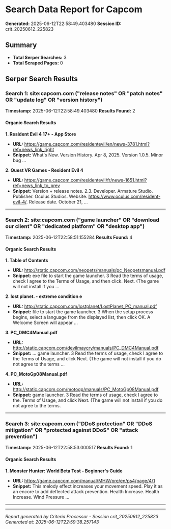 # Search Data Report for Capcom
**Generated:** 2025-06-12T22:58:49.403480
**Session ID:** crit_20250612_225823

## Summary
* **Total Serper Searches:** 3
* **Total Scraped Pages:** 0

## Serper Search Results

### Search 1: site:capcom.com ("release notes" OR "patch notes" OR "update log" OR "version history")
**Timestamp:** 2025-06-12T22:58:49.403480
**Results Found:** 2

#### Organic Search Results
**1. Resident Evil 4 17+ - App Store**
* **URL:** https://game.capcom.com/residentevil/en/news-3781.html?ref=news_link_right
* **Snippet:** What's New. Version History. Apr 8, 2025. Version 1.0.5. Minor bug ...

**2. Quest VR Games - Resident Evil 4**
* **URL:** https://game.capcom.com/residentevil/fr/news-1651.html?ref=news_link_to_prev
* **Snippet:** Version + release notes. 2.3. Developer. Armature Studio. Publisher. Oculus Studios. Website. https://www.oculus.com/resident-evil-4/. Release date. October 21, ...

---

### Search 2: site:capcom.com ("game launcher" OR "download our client" OR "dedicated platform" OR "desktop app")
**Timestamp:** 2025-06-12T22:58:51.155284
**Results Found:** 4

#### Organic Search Results
**1. Table of Contents**
* **URL:** http://static.capcom.com/neopets/manuals/pc_Neopetsmanual.pdf
* **Snippet:** exe file to start the game launcher. 3 Read the terms of usage, check I agree to the Terms of Usage, and then click. Next. (The game will not install if you ...

**2. lost planet. - extreme condition e**
* **URL:** http://static.capcom.com/lostplanet/LostPlanet_PC_manual.pdf
* **Snippet:** file to start the game launcher. 3 When the setup process begins, select a language from the displayed list, then click OK. A Welcome Screen will appear ...

**3. PC_DMC4Manual.pdf**
* **URL:** http://static.capcom.com/devilmaycry/manuals/PC_DMC4Manual.pdf
* **Snippet:** ... game launcher. 3 Read the terms of usage, check I agree to the Terms of Usage, and click Next. (The game will not install if you do not agree to the terms ...

**4. PC_MotoGp08Manual.pdf**
* **URL:** http://static.capcom.com/motogp/manuals/PC_MotoGp08Manual.pdf
* **Snippet:** game launcher. 3 Read the terms of usage, check I agree to the. Terms of Usage, and click Next. (The game will not install if you do not agree to the terms.

---

### Search 3: site:capcom.com ("DDoS protection" OR "DDoS mitigation" OR "protected against DDoS" OR "attack prevention")
**Timestamp:** 2025-06-12T22:58:53.000517
**Results Found:** 1

#### Organic Search Results
**1. Monster Hunter: World Beta Test - Beginner's Guide**
* **URL:** https://game.capcom.com/manual/MHW/pre/en/ps4/page/4/1
* **Snippet:** This melody effect increases your movement speed. Play it as an encore to add deflected attack prevention. Health Increase. Health Increase. Wind Pressure ...

---

---
*Report generated by Criteria Processor - Session crit_20250612_225823*
*Generated at: 2025-06-12T22:59:38.257143*